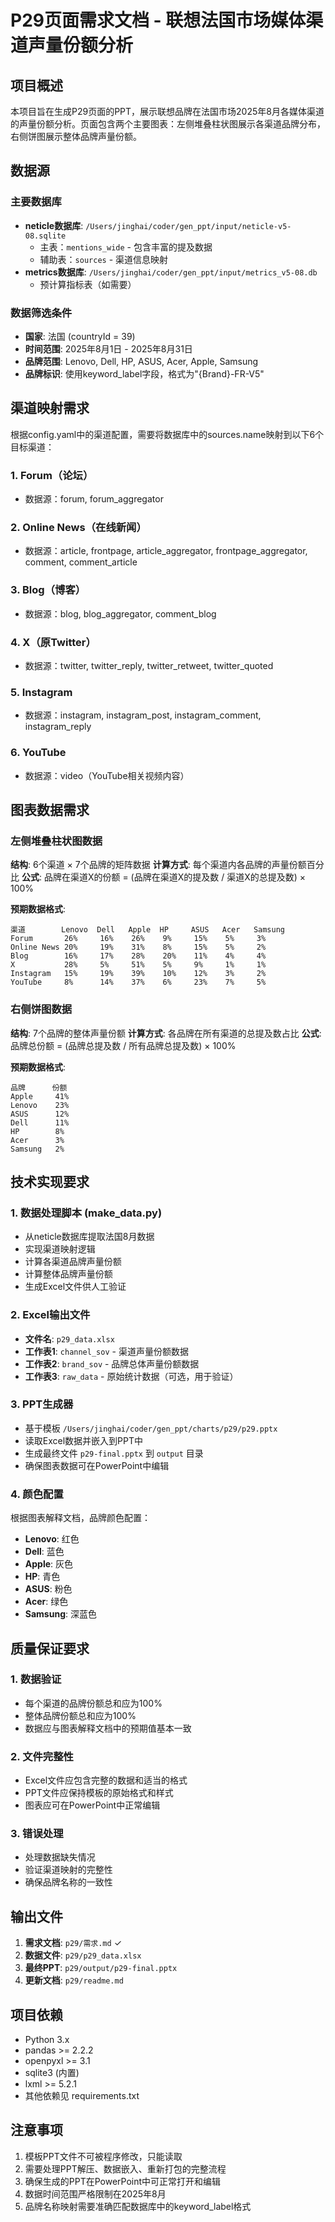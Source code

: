 # P29页面需求文档 - 联想法国市场媒体渠道声量份额分析

## 项目概述

本项目旨在生成P29页面的PPT，展示联想品牌在法国市场2025年8月各媒体渠道的声量份额分析。页面包含两个主要图表：左侧堆叠柱状图展示各渠道品牌分布，右侧饼图展示整体品牌声量份额。

## 数据源

### 主要数据库
- **neticle数据库**: `/Users/jinghai/coder/gen_ppt/input/neticle-v5-08.sqlite`
  - 主表：`mentions_wide` - 包含丰富的提及数据
  - 辅助表：`sources` - 渠道信息映射
- **metrics数据库**: `/Users/jinghai/coder/gen_ppt/input/metrics_v5-08.db`
  - 预计算指标表（如需要）

### 数据筛选条件
- **国家**: 法国 (countryId = 39)
- **时间范围**: 2025年8月1日 - 2025年8月31日
- **品牌范围**: Lenovo, Dell, HP, ASUS, Acer, Apple, Samsung
- **品牌标识**: 使用keyword_label字段，格式为"{Brand}-FR-V5"

## 渠道映射需求

根据config.yaml中的渠道配置，需要将数据库中的sources.name映射到以下6个目标渠道：

### 1. Forum（论坛）
- 数据源：forum, forum_aggregator

### 2. Online News（在线新闻）
- 数据源：article, frontpage, article_aggregator, frontpage_aggregator, comment, comment_article

### 3. Blog（博客）
- 数据源：blog, blog_aggregator, comment_blog

### 4. X（原Twitter）
- 数据源：twitter, twitter_reply, twitter_retweet, twitter_quoted

### 5. Instagram
- 数据源：instagram, instagram_post, instagram_comment, instagram_reply

### 6. YouTube
- 数据源：video（YouTube相关视频内容）

## 图表数据需求

### 左侧堆叠柱状图数据
**结构**: 6个渠道 × 7个品牌的矩阵数据
**计算方式**: 每个渠道内各品牌的声量份额百分比
**公式**: 品牌在渠道X的份额 = (品牌在渠道X的提及数 / 渠道X的总提及数) × 100%

**预期数据格式**:
```
渠道        Lenovo  Dell   Apple  HP     ASUS   Acer   Samsung
Forum       26%     16%    26%    9%     15%    5%     3%
Online News 20%     19%    31%    8%     15%    5%     2%
Blog        16%     17%    28%    20%    11%    4%     4%
X           28%     5%     51%    5%     9%     1%     1%
Instagram   15%     19%    39%    10%    12%    3%     2%
YouTube     8%      14%    37%    6%     23%    7%     5%
```

### 右侧饼图数据
**结构**: 7个品牌的整体声量份额
**计算方式**: 各品牌在所有渠道的总提及数占比
**公式**: 品牌总份额 = (品牌总提及数 / 所有品牌总提及数) × 100%

**预期数据格式**:
```
品牌      份额
Apple     41%
Lenovo    23%
ASUS      12%
Dell      11%
HP        8%
Acer      3%
Samsung   2%
```

## 技术实现要求

### 1. 数据处理脚本 (make_data.py)
- 从neticle数据库提取法国8月数据
- 实现渠道映射逻辑
- 计算各渠道品牌声量份额
- 计算整体品牌声量份额
- 生成Excel文件供人工验证

### 2. Excel输出文件
- **文件名**: `p29_data.xlsx`
- **工作表1**: `channel_sov` - 渠道声量份额数据
- **工作表2**: `brand_sov` - 品牌总体声量份额数据
- **工作表3**: `raw_data` - 原始统计数据（可选，用于验证）

### 3. PPT生成器
- 基于模板 `/Users/jinghai/coder/gen_ppt/charts/p29/p29.pptx`
- 读取Excel数据并嵌入到PPT中
- 生成最终文件 `p29-final.pptx` 到 `output` 目录
- 确保图表数据可在PowerPoint中编辑

### 4. 颜色配置
根据图表解释文档，品牌颜色配置：
- **Lenovo**: 红色
- **Dell**: 蓝色  
- **Apple**: 灰色
- **HP**: 青色
- **ASUS**: 粉色
- **Acer**: 绿色
- **Samsung**: 深蓝色

## 质量保证要求

### 1. 数据验证
- 每个渠道的品牌份额总和应为100%
- 整体品牌份额总和应为100%
- 数据应与图表解释文档中的预期值基本一致

### 2. 文件完整性
- Excel文件应包含完整的数据和适当的格式
- PPT文件应保持模板的原始格式和样式
- 图表应可在PowerPoint中正常编辑

### 3. 错误处理
- 处理数据缺失情况
- 验证渠道映射的完整性
- 确保品牌名称的一致性

## 输出文件

1. **需求文档**: `p29/需求.md` ✓
2. **数据文件**: `p29/p29_data.xlsx`
3. **最终PPT**: `p29/output/p29-final.pptx`
4. **更新文档**: `p29/readme.md`

## 项目依赖

- Python 3.x
- pandas >= 2.2.2
- openpyxl >= 3.1
- sqlite3 (内置)
- lxml >= 5.2.1
- 其他依赖见 requirements.txt

## 注意事项

1. 模板PPT文件不可被程序修改，只能读取
2. 需要处理PPT解压、数据嵌入、重新打包的完整流程
3. 确保生成的PPT在PowerPoint中可正常打开和编辑
4. 数据时间范围严格限制在2025年8月
5. 品牌名称映射需要准确匹配数据库中的keyword_label格式